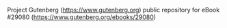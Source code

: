 Project Gutenberg (https://www.gutenberg.org) public repository for eBook #29080 (https://www.gutenberg.org/ebooks/29080)
